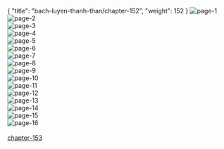 { "title": "bach-luyen-thanh-than/chapter-152", "weight": 152 }
<img src="bach-luyen-thanh-than_0152_01-111b693f274fe3408db6ee4324369099.webp" alt="page-1" origin="http://storage.fshare.vn/Test-vechai/1506574641-Bach-Luyen-Thanh-Than-chap-147-ve-chai-02.jpg"><br/>
<img src="bach-luyen-thanh-than_0152_02-48242e78838402cc8a98e4b9b53e5069.webp" alt="page-2" origin="http://storage.fshare.vn/Test-vechai/1506574641-Bach-Luyen-Thanh-Than-chap-147-ve-chai-03.jpg"><br/>
<img src="bach-luyen-thanh-than_0152_03-df0ea620d8ddc8a9ebdd6cf41ef1903e.webp" alt="page-3" origin="http://storage.fshare.vn/Test-vechai/1506574641-Bach-Luyen-Thanh-Than-chap-147-ve-chai-04.jpg"><br/>
<img src="bach-luyen-thanh-than_0152_04-ab2888f09a274b868776185bde142e46.webp" alt="page-4" origin="http://storage.fshare.vn/Test-vechai/1506574641-Bach-Luyen-Thanh-Than-chap-147-ve-chai-05.jpg"><br/>
<img src="bach-luyen-thanh-than_0152_05-8ae52bbba3a52af8bd5dd2f076918d9d.webp" alt="page-5" origin="http://storage.fshare.vn/Test-vechai/1506574641-Bach-Luyen-Thanh-Than-chap-147-ve-chai-06.jpg"><br/>
<img src="bach-luyen-thanh-than_0152_06-70ae8af2633b8c4f9bf4d7ceea5e0996.webp" alt="page-6" origin="http://storage.fshare.vn/Test-vechai/1506574641-Bach-Luyen-Thanh-Than-chap-147-ve-chai-07.jpg"><br/>
<img src="bach-luyen-thanh-than_0152_07-6d759995d9a54d8b720ffc6de1e96258.webp" alt="page-7" origin="http://storage.fshare.vn/Test-vechai/1506574641-Bach-Luyen-Thanh-Than-chap-147-ve-chai-08.jpg"><br/>
<img src="bach-luyen-thanh-than_0152_08-6eef3adf65a68507c6706e5b8c3c95a0.webp" alt="page-8" origin="http://storage.fshare.vn/Test-vechai/1506574641-Bach-Luyen-Thanh-Than-chap-147-ve-chai-09.jpg"><br/>
<img src="bach-luyen-thanh-than_0152_09-d63bcd2ef123cbd9929509a4602987c1.webp" alt="page-9" origin="http://storage.fshare.vn/Test-vechai/1506574641-Bach-Luyen-Thanh-Than-chap-147-ve-chai-10.jpg"><br/>
<img src="bach-luyen-thanh-than_0152_10-4eae6057912808636f687b8aabecb898.webp" alt="page-10" origin="http://storage.fshare.vn/Test-vechai/1506574641-Bach-Luyen-Thanh-Than-chap-147-ve-chai-11.jpg"><br/>
<img src="bach-luyen-thanh-than_0152_11-8bd65644d09088e3195b8666fd955698.webp" alt="page-11" origin="http://storage.fshare.vn/Test-vechai/1506574641-Bach-Luyen-Thanh-Than-chap-147-ve-chai-12.jpg"><br/>
<img src="bach-luyen-thanh-than_0152_12-8295b2335422d55e812066db0cd394f1.webp" alt="page-12" origin="http://storage.fshare.vn/Test-vechai/1506574641-Bach-Luyen-Thanh-Than-chap-147-ve-chai-13.jpg"><br/>
<img src="bach-luyen-thanh-than_0152_13-300d9a31f10fe36f8ca24fe82a0a0372.webp" alt="page-13" origin="http://storage.fshare.vn/Test-vechai/1506574641-Bach-Luyen-Thanh-Than-chap-147-ve-chai-14.jpg"><br/>
<img src="bach-luyen-thanh-than_0152_14-55564a8fc752f4ef312dc68077e59640.webp" alt="page-14" origin="http://storage.fshare.vn/Test-vechai/1506574641-Bach-Luyen-Thanh-Than-chap-147-ve-chai-15.jpg"><br/>
<img src="bach-luyen-thanh-than_0152_15-a875bd03d247a5f2e39fb3b9cca95240.webp" alt="page-15" origin="http://storage.fshare.vn/Test-vechai/1506574641-Bach-Luyen-Thanh-Than-chap-147-ve-chai-16.jpg"><br/>
<img src="bach-luyen-thanh-than_0152_16-87088bdc3c8e0dc7b9787bbbbf12556e.webp" alt="page-16" origin="http://storage.fshare.vn/Test-vechai/1506574641-Bach-Luyen-Thanh-Than-chap-147-ve-chai-17.jpg"><br/>
<br/><a class="nextchap" href="/bach-luyen-thanh-than/chapter-153">chapter-153</a>

